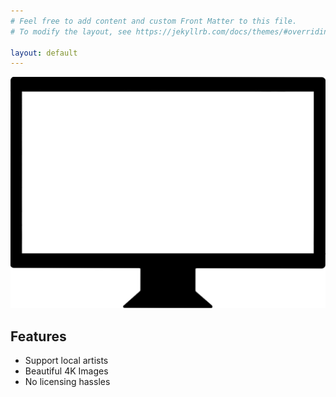 ```yaml
---
# Feel free to add content and custom Front Matter to this file.
# To modify the layout, see https://jekyllrb.com/docs/themes/#overriding-theme-defaults

layout: default
---
```


<div class="tv-container">
    <img src="./TV with transparent screen.png" class="tv" alt="test">
</div>

## Features
* Support local artists
* Beautiful 4K Images
* No licensing hassles
